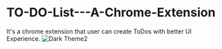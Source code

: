 # TO-DO-List---A-Chrome-Extension
It's a chrome extension that user can create ToDos with better UI Experience.
![Dark Theme2](https://user-images.githubusercontent.com/50762218/172328457-fd815c03-6a25-487f-b624-79e926f3dd5c.png)
